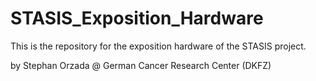 # STASIS_Exposition_Hardware
This is the repository for the exposition hardware of the STASIS project.

by Stephan Orzada @ German Cancer Research Center (DKFZ) 
